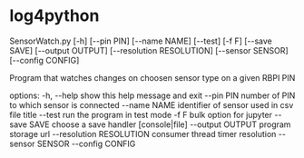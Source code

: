 # log4python

SensorWatch.py [-h] [--pin PIN] [--name NAME] [--test] [-f F] [--save SAVE] [--output OUTPUT] [--resolution RESOLUTION] [--sensor SENSOR]
                      [--config CONFIG]

Program that watches changes on choosen sensor type on a given RBPI PIN

options:
  -h, --help            show this help message and exit
  --pin PIN             number of PIN to which sensor is connected
  --name NAME           identifier of sensor used in csv file title
  --test                run the program in test mode
  -f F                  bulk option for jupyter
  --save SAVE           choose a save handler [console|file]
  --output OUTPUT       program storage url
  --resolution RESOLUTION
                        consumer thread timer resolution
  --sensor SENSOR
  --config CONFIG
